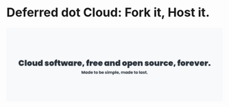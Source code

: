 # Deferred dot Cloud: Fork it, Host it.

[![Deferred dot Cloud](./banner.png)](https://deferred.cloud)
